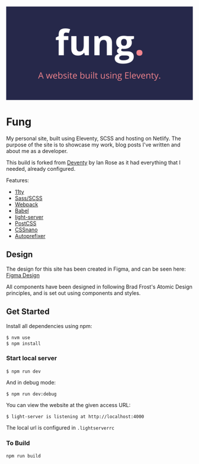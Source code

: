
![The website logo, 'Fung' with text underneath which says 'A website built using Eleventy'](/docs/cover.png)
# Fung

My personal site, built using Eleventy, SCSS and hosting on Netlify. The purpose of the site is to showcase my work, blog posts I've written and about me as a developer.

This build is forked from [Deventy](https://github.com/ianrose/deventy) by Ian Rose as it had everything that I needed, already configured.

Features:
- [11ty](https://www.11ty.io/)
- [Sass/SCSS](https://github.com/sass/node-sass)
- [Webpack](https://webpack.js.org/)
- [Babel](https://babeljs.io/)
- [light-server](https://github.com/txchen/light-server)
- [PostCSS](https://postcss.org/)
- [CSSnano](https://cssnano.co/)
- [Autoprefixer](https://github.com/postcss/autoprefixer)

## Design
The design for this site has been created in Figma, and can be seen here:
[Figma Design](https://www.figma.com/file/ta2lqg6ok8aQk4DxogNcul/fung)

All components have been designed in following Brad Frost's Atomic Design principles, and is set out using components and styles.

## Get Started

Install all dependencies using npm:

```
$ nvm use
$ npm install
```

### Start local server

```
$ npm run dev
```
 And in debug mode:
 
```
$ npm run dev:debug
```

You can view the website at the given access URL:
```
$ light-server is listening at http://localhost:4000
```

The local url is configured in `.lightserverrc`

### To Build

```
npm run build
```
